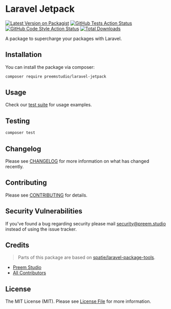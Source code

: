 # Laravel Jetpack

[![Latest Version on Packagist](https://img.shields.io/packagist/v/preemstudio/laravel-jetpack.svg?style=flat-square)](https://packagist.org/packages/preemstudio/laravel-jetpack)
[![GitHub Tests Action Status](https://img.shields.io/github/actions/workflow/status/preemstudio/laravel-jetpack/run-tests.yml?branch=main&label=tests&style=flat-square)](https://github.com/preemstudio/laravel-jetpack/actions?query=workflow%3Arun-tests+branch%3Amain)
[![GitHub Code Style Action Status](https://img.shields.io/github/actions/workflow/status/preemstudio/laravel-jetpack/fix-php-code-style-issues.yml?branch=main&label=code%20style&style=flat-square)](https://github.com/preemstudio/laravel-jetpack/actions?query=workflow%3A"Fix+PHP+code+style+issues"+branch%3Amain)
[![Total Downloads](https://img.shields.io/packagist/dt/preemstudio/laravel-jetpack.svg?style=flat-square)](https://packagist.org/packages/preemstudio/laravel-jetpack)

A package to supercharge your packages with Laravel.

## Installation

You can install the package via composer:

```bash
composer require preemstudio/laravel-jetpack
```

## Usage

Check our [test suite](/tests) for usage examples.

## Testing

```bash
composer test
```

## Changelog

Please see [CHANGELOG](CHANGELOG.md) for more information on what has changed recently.

## Contributing

Please see [CONTRIBUTING](CONTRIBUTING.md) for details.

## Security Vulnerabilities

If you've found a bug regarding security please mail [security@preem.studio](mailto:security@preem.studio) instead of using the issue tracker.

## Credits

> Parts of this package are based on [spatie/laravel-package-tools](https://github.com/spatie/laravel-package-tools).

- [Preem Studio](https://github.com/PreemStudio)
- [All Contributors](../../contributors)

## License

The MIT License (MIT). Please see [License File](LICENSE.md) for more information.
